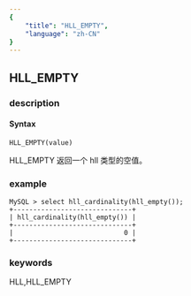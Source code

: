 ```yaml
---
{
    "title": "HLL_EMPTY",
    "language": "zh-CN"
}
---
```


<!-- 
Licensed to the Apache Software Foundation (ASF) under one
or more contributor license agreements.  See the NOTICE file
distributed with this work for additional information
regarding copyright ownership.  The ASF licenses this file
to you under the Apache License, Version 2.0 (the
"License"); you may not use this file except in compliance
with the License.  You may obtain a copy of the License at

  http://www.apache.org/licenses/LICENSE-2.0

Unless required by applicable law or agreed to in writing,
software distributed under the License is distributed on an
"AS IS" BASIS, WITHOUT WARRANTIES OR CONDITIONS OF ANY
KIND, either express or implied.  See the License for the
specific language governing permissions and limitations
under the License.
-->

## HLL_EMPTY
### description
#### Syntax

`HLL_EMPTY(value)`

HLL_EMPTY 返回一个 hll 类型的空值。

### example
```
MySQL > select hll_cardinality(hll_empty());
+------------------------------+
| hll_cardinality(hll_empty()) |
+------------------------------+
|                            0 |
+------------------------------+
```
### keywords
HLL,HLL_EMPTY
